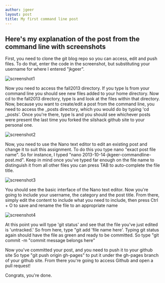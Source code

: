 ```yaml
---
author: jgeer
layout: post
title: My first command line post
---
```


## Here's my explanation of the post from the command line with screenshots

First, you need to clone the git blog repo so you can access, edit and 
push files. To do that, enter the code in the screenshot, but substituting
your username for where I entered "jkgeer".

![screenshot1](http://i.imgur.com/mw7fdOZ.png)

Now you need to access the fall2013 directory. If you type ls from your
command line you should see new files added to your home directory. Now cd
to the fall2013 directory, type ls and look at the files within that directory.
Now, because you want to create/edit a post from the command line, you need to access
the _posts directory, which you would do by typing 'cd _posts'. Once you're there,
type ls and you should see whichever posts were present the last time you forked
the silshack github site to your personal one.

![screenshot2](http://i.imgur.com/sxf94n6.png)

Now, you need to use the Nano text editor to edit an existing post and change it to
suit this assignment. To do this you type nano "exact post file name". So for
instance, I typed "nano 2013-10-14-jkgeer-commandline-post.md". Keep in mind once
you've typed far enough on the file name to distinguish it from all other files
you can press TAB to auto-complete the file title.

![screenshot3](http://i.imgur.com/6vPpB9m.png)

You should see the basic interface of the Nano text editor. Now you're going to 
include your username, the category and the post title. From there, simply edit
the content to include what you need to include, then press Ctrl + O to save
and rename the file to an appropriate name

![screenshot4](http://i.imgur.com/3lPkvp3.png)

At this point you will type 'git status' and see that the file you've just edited
is 'untracked.' So from here, type "git add 'file name here'. Typing git status again
should have the file as green and ready to be committed. So type
"git commit -m "commit message belongs here"

Now you've committed your post, and you need to push it to your github site
So type "git push origin gh-pages" to put it under the gh-pages branch of your
github site. From there you're going to access Github and open a pull request!

Congrats, you're done. 


